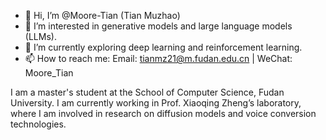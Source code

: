- 👋 Hi, I’m @Moore-Tian (Tian Muzhao)
- 👀 I’m interested in generative models and large language models (LLMs).
- 🌱 I’m currently exploring deep learning and reinforcement learning.
- 📫 How to reach me: Email: [tianmz21@m.fudan.edu.cn](mailto:tianmz21@m.fudan.edu.cn) | WeChat: Moore_Tian

I am a master's student at the School of Computer Science, Fudan University. I am currently working in Prof. Xiaoqing Zheng’s laboratory, where I am involved in research on diffusion models and voice conversion technologies.
